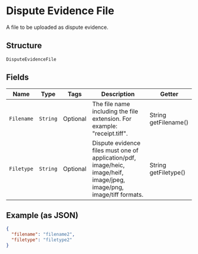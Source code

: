 
# Dispute Evidence File

A file to be uploaded as dispute evidence.

## Structure

`DisputeEvidenceFile`

## Fields

| Name | Type | Tags | Description | Getter |
|  --- | --- | --- | --- | --- |
| `Filename` | `String` | Optional | The file name including the file extension. For example: "receipt.tiff". | String getFilename() |
| `Filetype` | `String` | Optional | Dispute evidence files must one of application/pdf, image/heic, image/heif, image/jpeg, image/png, image/tiff formats. | String getFiletype() |

## Example (as JSON)

```json
{
  "filename": "filename2",
  "filetype": "filetype2"
}
```

